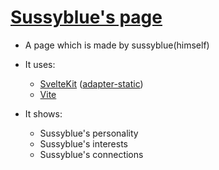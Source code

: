 # [Sussyblue's page](blueamongus.github.io)

- A page which is made by sussyblue(himself)

- It uses: 
    + [SvelteKit](https://kit.svelte.dev/)
        ([adapter-static](https://kit.svelte.dev/docs/adapter-static))
    + [Vite](https://https://vitejs.dev/)

- It shows:
    + Sussyblue's personality
    + Sussyblue's interests
    + Sussyblue's connections